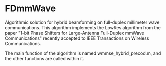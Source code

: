 # FDmmWave
Algorithmic solution for hybrid beamforming on full-duplex millimeter wave communications. This algorithm implements the LowRes algorithm from the paper "1-bit Phase Shifters for Large-Antenna Full-Duplex mmWave Communications" recently accepted to IEEE Transactions on Wireless Communications. 

The main function of the algorithm is named wmmse_hybrid_precod.m, and the other functions are called within it.
